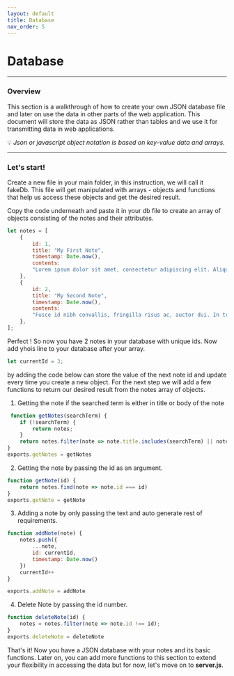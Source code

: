```yaml
---
layout: default
title: Database
nav_order: 5
---
```


# Database
- - - -
### Overview
This section is a walkthrough of how to create your own JSON database file and later on use the data in other parts of the web application. This document will store the data as JSON rather than tables and we use it for transmitting data in web applications.

💡 _Json or javascript object notation is based on key-value data and arrays._
- - - -
### Let's start!
Create a  new file in your main folder, in this instruction, we will call it fakeDb. This file will get manipulated with arrays - objects and functions that help us access these objects and get the desired result.

Copy the code underneath and paste it in your db file to create an array of objects consisting of the notes and their attributes.

~~~js
let notes = [
    {
        id: 1,
        title: "My First Note",
        timestamp: Date.now(),
        contents: 
        "Lorem ipsum dolor sit amet, consectetur adipiscing elit. Aliquam fermentum pharetra dapibus. Class aptent taciti sociosqu ad litora torquent per conubia nostra, per inceptos himenaeos. Ut iaculis erat at euismod porta. Vivamus et nibh tincidunt, egestas arcu a, semper arcu. Quisque ut felis ex. Vivamus nec convallis ligula. Vestibulum sit amet tristique augue."
    },
    {
        id: 2,
        title: "My Second Note",
        timestamp: Date.now(),
        contents:
        "Fusce id nibh convallis, fringilla risus ac, auctor dui. In tristique tellus ligula, sit amet ultricies velit ultrices nec. Suspendisse sit amet sapien quis purus congue vulputate in a velit. Praesent hendrerit ex in mauris rutrum, in semper nibh tincidunt. Aliquam dui ante, pulvinar non venenatis eu, venenatis eu orci. Nam dapibus viverra consectetur. Sed a tincidunt turpis. Aenean nec semper neque. Suspendisse potenti. Fusce convallis finibus justo, ac pharetra mauris porta quis. Phasellus ac blandit turpis, eget lacinia tortor. Donec eleifend tempus condimentum. Interdum et malesuada fames ac ante ipsum primis in faucibus. Pellentesque rutrum et tellus quis egestas. Etiam metus dui, tincidunt ac blandit ut, fermentum quis mauris."
    },
];
~~~


Perfect ! So now you have 2 notes in your database with unique ids. Now add yhois line to your database  after your array. 

~~~js
let currentId = 3;
~~~
by adding the code below can store the value of the next note id and update every time you create a new object.
 For the next step we will add a few functions to return our desired result from the notes array of objects. 


1. Getting the note if the searched term is either in title or body of the note 

~~~js
 function getNotes(searchTerm) {
    if (!searchTerm) {
        return notes;
    }
    return notes.filter(note => note.title.includes(searchTerm) || note.contents.includes(searchTerm))
}
exports.getNotes = getNotes

~~~


2.  Getting the note by passing the id as an argument. 

~~~js
function getNote(id) {
    return notes.find(note => note.id === id)
}
exports.getNote = getNote

~~~

3.  Adding a note by only passing the text and auto generate rest of requirements.

~~~js
function addNote(note) {
    notes.push({
        ...note,
        id: currentId,
        timestamp: Date.now()
    })
    currentId++
}

exports.addNote = addNote
~~~

4.  Delete Note by passing the id number.

~~~js
function deleteNote(id) {
    notes = notes.filter(note => note.id !== id);
}
exports.deleteNote = deleteNote
~~~

That's it! Now you have a JSON database with your notes and its basic functions. Later on, you can add more functions to this section to extend your flexibility in accessing  the data  but for now, let's move on to **server.js**.


